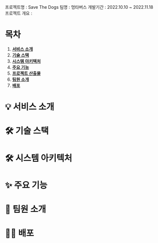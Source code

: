 
프로젝트명 : Save The Dogs
팀명 : 멍타버스
개발기간 : 2022.10.10 ~ 2022.11.18  
프로젝트 개요 :  <br/>


# 목차

1. [**서비스 소개**](#서비스-소개)
2. [**기술 스택**](#기술-스택)
3. [**시스템 아키텍처**](#시스템-아키텍처)
4. [**주요 기능**](#주요-기능)
5. [**프로젝트 산출물**](#프로젝트-산출물)
6. [**팀원 소개**](#팀원-소개)
7. [**배포**](#배포)



# 💡 서비스 소개


# 🛠️ 기술 스택




# 🛠️ 시스템 아키텍처


# ✨ 주요 기능

# 🤗 팀원 소개

# 🧞‍♂️ 배포
